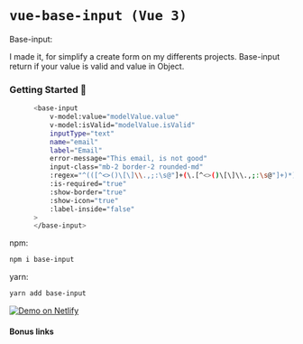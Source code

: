 # `vue-base-input (Vue 3)`

Base-input:

I made it, for simplify a create form on my differents projects.
Base-input return if your value is valid and value in Object.


### Getting Started 🚀

```sh
      <base-input
          v-model:value="modelValue.value"
          v-model:isValid="modelValue.isValid"
          inputType="text"
          name="email"
          label="Email"
          error-message="This email, is not good"
          input-class="mb-2 border-2 rounded-md"
          :regex="^(([^<>()\[\]\\.,;:\s@"]+(\.[^<>()\[\]\\.,;:\s@"]+)*)|(".+"))@((\[[0-9]{1,3}\.[0-9]{1,3}\.[0-9]{1,3}\.[0-9]{1,3}])|(([a-zA-Z\-0-9]+\.)+[a-zA-Z]{2,24}))$"
          :is-required="true"
          :show-border="true"
          :show-icon="true"
          :label-inside="false"
      >
      </base-input>
```

npm:
```sh
npm i base-input
```

yarn:
```sh
yarn add base-input
```

[![Demo on Netlify](https://www.netlify.com/img/deploy/button.svg)](https://base_input.netlify.com)

#### Bonus links


